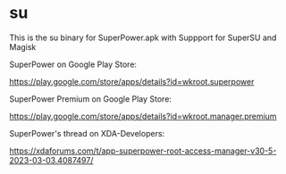 # su
This is the su binary for SuperPower.apk with Suppport for SuperSU and Magisk


SuperPower on Google Play Store:

https://play.google.com/store/apps/details?id=wkroot.superpower

SuperPower Premium on Google Play Store:

https://play.google.com/store/apps/details?id=wkroot.manager.premium

SuperPower's thread on XDA-Developers:

https://xdaforums.com/t/app-superpower-root-access-manager-v30-5-2023-03-03.4087497/